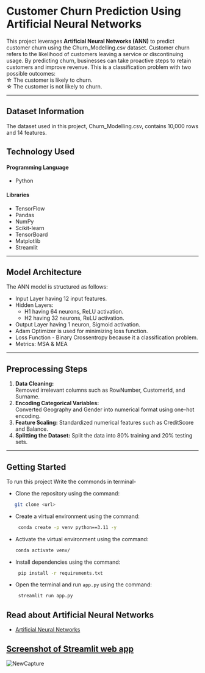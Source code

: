 # Customer Churn Prediction Using Artificial Neural Networks  

This project leverages **Artificial Neural Networks (ANN)** to predict customer churn using the Churn_Modelling.csv dataset. Customer churn refers to the likelihood of customers leaving a service or discontinuing usage. By predicting churn, businesses can take proactive steps to retain customers and improve revenue. This is a classification problem with two possible outcomes:  
&star; The customer is likely to churn.  
&star; The customer is not likely to churn.  

---

## Dataset Information  
The dataset used in this project, Churn_Modelling.csv, contains 10,000 rows and 14 features. 
## Technology Used  
 #### Programming Language
 - Python
  #### Libraries 
   - TensorFlow  
   - Pandas  
   - NumPy  
   - Scikit-learn  
   - TensorBoard  
   - Matplotlib  
   - Streamlit  

---

## Model Architecture  
The ANN model is structured as follows:  
- Input Layer having 12 input features.  
- Hidden Layers: 
  -  H1 having 64 neurons, ReLU activation.  
  - H2 having 32 neurons, ReLU activation.  
- Output Layer having 1 neuron, Sigmoid activation.  
- Adam Optimizer is used for minimizing loss function. 
- Loss Function - Binary Crossentropy because it a classification problem.
- Metrics: MSA & MEA 

---

## Preprocessing Steps  
1. **Data Cleaning:**  
   Removed irrelevant columns such as RowNumber, CustomerId, and Surname.  
2. **Encoding Categorical Variables:**  
   Converted Geography and Gender into numerical format using one-hot encoding.  
3. **Feature Scaling:** 
   Standardized numerical features such as CreditScore and Balance.  
4. **Splitting the Dataset:** 
   Split the data into 80% training and 20% testing sets.  

---

## Getting Started

To run this project Write the commonds in terminal-

- Clone the repository using the command:  
```bash
   git clone <url> 
``` 
- Create a virtual environment using the command: 
  ``` bash
   conda create -p venv python==3.11 -y
  ```   
- Activate the virtual environment using the command: 
   ```bash
   conda activate venv/
   ```  
- Install dependencies using the command:  
  ``` bash
   pip install -r requirements.txt
   ```  
- Open the terminal and run `app.py` using the command:  
  ``` bash
   streamlit run app.py
   ```


## Read about Artificial Neural Networks 

 - [Artificial Neural Networks](https://medium.com/machine-learning-researcher/artificial-neural-network-ann-4481fa33d85a)
 

## [Screenshot of Streamlit web app]()

![NewCapture](https://github.com/user-attachments/assets/1a1b4a68-766a-4ba6-8121-0e0390b9d976)
